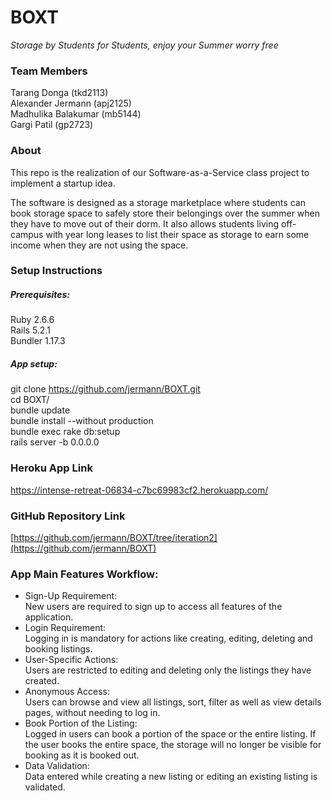 # BOXT
*Storage by Students for Students, enjoy your Summer worry free*

### Team Members
Tarang Donga (tkd2113)  
Alexander Jermann (apj2125)  
Madhulika Balakumar (mb5144)  
Gargi Patil (gp2723)  

### About
This repo is the realization of our Software-as-a-Service class project to implement a startup idea. 

The software is designed as a storage marketplace where students can book storage space to safely store their belongings over the summer when they have to move out of their dorm. It also allows students living off-campus with year long leases to list their space as storage to earn some income when they are not using the space. 

### Setup Instructions
##### Prerequisites:  
Ruby 2.6.6  
Rails 5.2.1  
Bundler 1.17.3  
##### App setup:
git clone https://github.com/jermann/BOXT.git  
cd BOXT/  
bundle update  
bundle install --without production  
bundle exec rake db:setup  
rails server -b 0.0.0.0  

### Heroku App Link
https://intense-retreat-06834-c7bc69983cf2.herokuapp.com/  

### GitHub Repository Link
[https://github.com/jermann/BOXT/tree/iteration2](https://github.com/jermann/BOXT)

### App Main Features Workflow:
- Sign-Up Requirement:  
New users are required to sign up to access all features of the application.  
- Login Requirement:  
Logging in is mandatory for actions like creating, editing, deleting and booking listings.  
- User-Specific Actions:  
Users are restricted to editing and deleting only the listings they have created.  
- Anonymous Access:  
Users can browse and view all listings, sort, filter as well as view details pages, without needing to log in.  
- Book Portion of the Listing:  
Logged in users can book a portion of the space or the entire listing. If the user books the entire space, the storage will no longer be visible for booking as it is booked out.   
- Data Validation:   
Data entered while creating a new listing or editing an existing listing is validated.  
  
